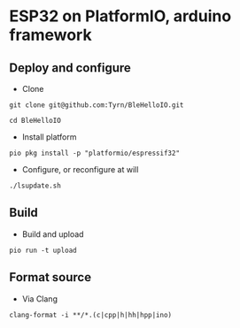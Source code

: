 # ESP32 on PlatformIO, arduino framework

## Deploy and configure

- Clone

```
git clone git@github.com:Tyrn/BleHelloIO.git
```

```
cd BleHelloIO
```

- Install platform

```
pio pkg install -p "platformio/espressif32"
```

- Configure, or reconfigure at will

```
./lsupdate.sh
```

## Build

- Build and upload

```
pio run -t upload
```

## Format source

- Via Clang

```
clang-format -i **/*.(c|cpp|h|hh|hpp|ino)
```
